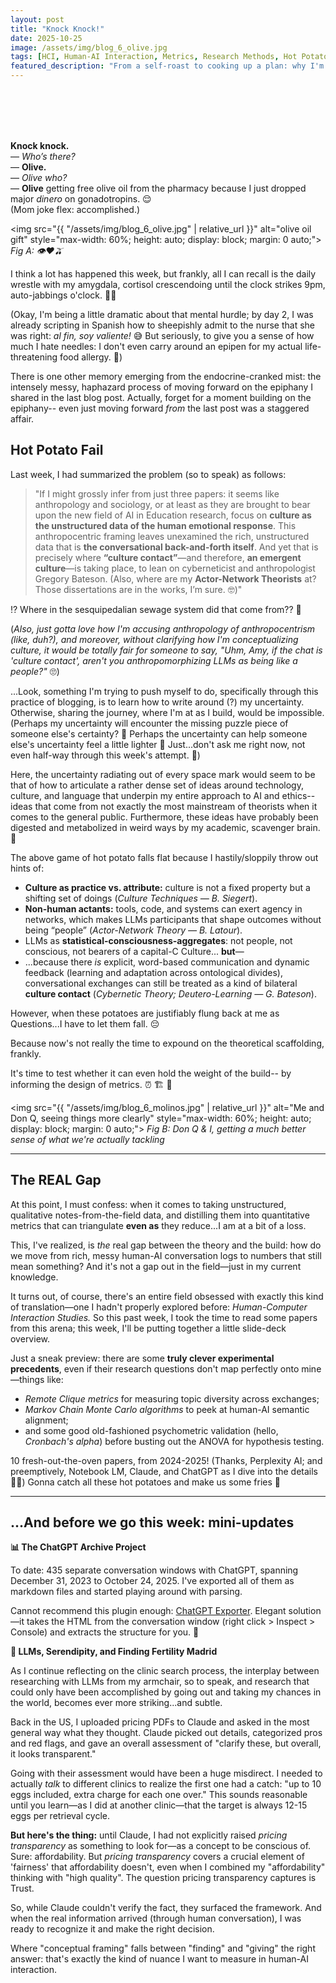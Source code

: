 ```yaml
---
layout: post
title: "Knock Knock!"
date: 2025-10-25
image: /assets/img/blog_6_olive.jpg
tags: [HCI, Human-AI Interaction, Metrics, Research Methods, Hot Potato Theory, Fertility Journey, Conceptual Framing]
featured_description: "From a self-roast to cooking up a plan: why I'm diving into Human-Computer Interaction research to find metrics that capture the messy, meaningful space between 'finding' and 'giving' the right answer."
---
```


<br>
<br>
<br>
<br>

**Knock knock.**  
— _Who’s there?_  
— **Olive.**  
— _Olive who?_  
— **Olive** getting free olive oil from the pharmacy because I just dropped major _dinero_ on gonadotropins. 😌  
(Mom joke flex: accomplished.)

<img src="{{ "/assets/img/blog_6_olive.jpg" | relative_url }}" alt="olive oil gift" style="max-width: 60%; height: auto; display: block; margin: 0 auto;">
*Fig A: 👁️❤️🫒*

I think a lot has happened this week, but frankly, all I can recall is the daily wrestle with my amygdala, cortisol crescendoing until the clock strikes 9pm, auto-jabbings o'clock. 💉💉 

(Okay, I'm being a little dramatic about that mental hurdle; by day 2, I was already scripting in Spanish how to sheepishly admit to the nurse that she was right: *al fin, soy valiente!* 😅 But seriously, to give you a sense of how much I hate needles: I don't even carry around an epipen for my actual life-threatening food allergy. 😬)

There is one other memory emerging from the endocrine-cranked mist: the intensely messy, haphazard process of moving forward on the epiphany I shared in the last blog post. Actually, forget for a moment building on the epiphany-- even just moving forward *from* the last post was a staggered affair. 

## Hot Potato Fail 

Last week, I had summarized the problem (so to speak) as follows: 

> "If I might grossly infer from just three papers: it seems like anthropology and sociology, or at least as they are brought to bear upon the new field of AI in Education research, focus on **culture as the unstructured data of the human emotional response**. This anthropocentric framing leaves unexamined the rich, unstructured data that is **the conversational back-and-forth itself**. And yet that is precisely where **“culture contact”**—and therefore, **an emergent culture**—is taking place, to lean on cyberneticist and anthropologist Gregory Bateson. (Also, where are my **Actor-Network Theorists** at? Those dissertations are in the works, I’m sure. 🤓)"

⁉️ Where in the sesquipedalian sewage system did that come from?? 🚮 

(*Also, just gotta love how I'm accusing anthropology of anthropocentrism (like, duh?), and moreover, without clarifying how I'm conceptualizing culture, it would be totally fair for someone to say, "Uhm, Amy, if the chat is 'culture contact', aren't you anthropomorphizing LLMs as being like a people?"* 🙄)

...Look, something I'm trying to push myself to do, specifically through this practice of blogging, is to learn how to write around (?) my uncertainty. Otherwise, sharing the journey, where I'm at as I build, would be impossible. (Perhaps my uncertainty will encounter the missing puzzle piece of someone else's certainty? 🤞 Perhaps the uncertainty can help someone else's uncertainty feel a little lighter 🫶 Just...don't ask me right now, not even half-way through this week's attempt. 🫠)

Here, the uncertainty radiating out of every space mark would seem to be that of how to articulate a rather dense set of ideas around technology, culture, and language that underpin my entire approach to AI and ethics-- ideas that come from not exactly the most mainstream of theorists when it comes to the general public. 
Furthermore, these ideas have probably been digested and metabolized in weird ways by my academic, scavenger brain. 🦝 

The above game of hot potato falls flat because I hastily/sloppily throw out hints of: 
- **Culture as practice vs. attribute:** culture is not a fixed property but a shifting set of doings (_Culture Techniques — B. Siegert_).
- **Non-human actants:** tools, code, and systems can exert agency in networks, which makes LLMs participants that shape outcomes without being “people” (_Actor-Network Theory — B. Latour_).
- LLMs as **statistical-consciousness-aggregates**: not people, not conscious, not bearers of a capital-C Culture... **but**—
- ...because there _is_ explicit, word-based communication and dynamic feedback (learning and adaptation across ontological divides), conversational exchanges can still be treated as a kind of bilateral **culture contact** (_Cybernetic Theory; Deutero-Learning — G. Bateson_).

However, when these potatoes are justifiably flung back at me as Questions...I have to let them fall. 😔

Because now's not really the time to expound on the theoretical scaffolding, frankly. 

It's time to test whether it can even hold the weight of the build-- by informing the design of metrics. ⏰ 🏗️ 📐

<img src="{{ "/assets/img/blog_6_molinos.jpg" | relative_url }}" alt="Me and Don Q, seeing things more clearly" style="max-width: 60%; height: auto; display: block; margin: 0 auto;">
*Fig B: Don Q & I, getting a much better sense of what we're actually tackling*

---

## The REAL Gap

At this point, I must confess: when it comes to taking unstructured, qualitative notes-from-the-field data, and distilling them into quantitative metrics that can triangulate **even as** they reduce...I am at a bit of a loss.

This, I've realized, is _the_ real gap between the theory and the build: how do we move from rich, messy human-AI conversation logs to numbers that still mean something? And it's not a gap out in the field—just in my current knowledge.

It turns out, of course, there's an entire field obsessed with exactly this kind of translation—one I hadn't properly explored before: _Human-Computer Interaction Studies._ So this past week, I took the time to read some papers from this arena; this week, I'll be putting together a little slide-deck overview.

Just a sneak preview: there are some **truly clever experimental precedents**, even if their research questions don't map perfectly onto mine—things like:

- _Remote Clique metrics_ for measuring topic diversity across exchanges;
- _Markov Chain Monte Carlo algorithms_ to peek at human-AI semantic alignment;
- and some good old-fashioned psychometric validation (hello, _Cronbach's alpha_) before busting out the ANOVA for hypothesis testing.

10 fresh-out-the-oven papers, from 2024-2025! (Thanks, Perplexity AI; and preemptively, Notebook LM, Claude, and ChatGPT as I dive into the details 🦾💪) Gonna catch all these hot potatoes and make us some fries 🍟

---
## ...And before we go this week: mini-updates

**📊 The ChatGPT Archive Project**

To date: 435 separate conversation windows with ChatGPT, spanning December 31, 2023 to October 24, 2025. I've exported all of them as markdown files and started playing around with parsing.

Cannot recommend this plugin enough: [ChatGPT Exporter](https://chromewebstore.google.com/detail/chatgpt-exporter-chatgpt/ilmdofdhpnhffldihboadndccenlnfll). Elegant solution—it takes the HTML from the conversation window (right click > Inspect > Console) and extracts the structure for you. 🙏

**🏥 LLMs, Serendipity, and Finding Fertility Madrid**

As I continue reflecting on the clinic search process, the interplay between researching with LLMs from my armchair, so to speak, and research that could only have been accomplished by going out and taking my chances in the world, becomes ever more striking...and subtle.

Back in the US, I uploaded pricing PDFs to Claude and asked in the most general way what they thought. Claude picked out details, categorized pros and red flags, and gave an overall assessment of "clarify these, but overall, it looks transparent."

Going with their assessment would have been a huge misdirect. I needed to actually _talk_ to different clinics to realize the first one had a catch: "up to 10 eggs included, extra charge for each one over." This sounds reasonable until you learn—as I did at another clinic—that the target is always 12-15 eggs per retrieval cycle.

**But here's the thing:** until Claude, I had not explicitly raised _pricing transparency_ as something to look for—as a concept to be conscious of. Sure: affordability. But _pricing transparency_ covers a crucial element of 'fairness' that affordability doesn't, even when I combined my "affordability" thinking with "high quality". The question pricing transparency captures is Trust.

So, while Claude couldn't verify the fact, they surfaced the framework. And when the real information arrived (through human conversation), I was ready to recognize it and make the right decision.

Where "conceptual framing" falls between "finding" and "giving" the right answer: that's exactly the kind of nuance I want to measure in human-AI interaction.
